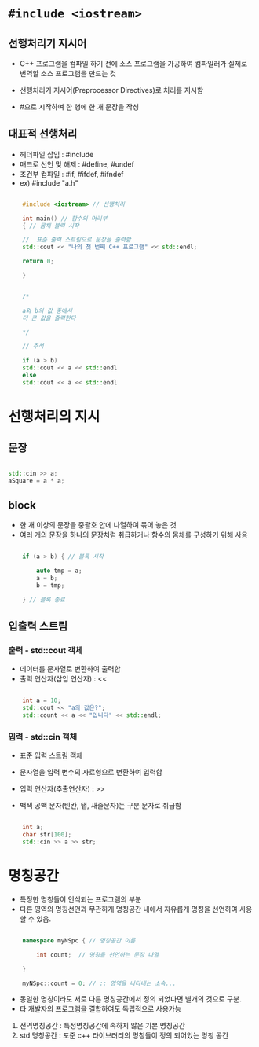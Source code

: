 
# `#include <iostream>` 

## 선행처리기 지시어 


* C++ 프로그램을 컴파일 하기 전에 소스 프로그램을 가공하여 컴파일러가 실제로 번역할 소스 프로그램을 만드는 것

* 선행처리기 지시어(Preprocessor Directives)로 처리를 지시함

* #으로 시작하며 한 행에 한 개 문장을 작성



## 대표적 선행처리
* 헤더파일 삽입 : #include
* 매크로 선언 및 해제 : #define, #undef
* 조건부 컴파일 : #if, #ifdef, #ifndef
* ex) #include "a.h"
 


```c++

    #include <iostream> // 선행처리

    int main() // 함수의 머리부 
    { // 몸체 블럭 시작

    //  표준 출력 스트림으로 문장을 출력함
    std::cout << "나의 첫 번째 C++ 프로그램" << std::endl;

    return 0;

    }

``` 

``` c++

    /*

    a와 b의 값 중에서 
    더 큰 값을 줄력한다 

    */

    // 주석

    if (a > b)
    std::cout << a << std::endl
    else
    std::cout << a << std::endl

```






# 선행처리의 지시 



## 문장

```c++

std::cin >> a;
aSquare = a * a;

```

## block
* 한 개 이상의 문장을 중괄호 안에 나열하여 묶어 놓은 것
* 여러 개의 문장을 하나의 문장처럼 취급하거나 함수의 몸체를 구성하기 위해 사용


``` c++

    if (a > b) { // 블록 시작

        auto tmp = a;
        a = b;
        b = tmp;

    } // 블록 종료

```

## 입출력 스트림

### 출력 - std::cout 객체

* 데이터를 문자열로 변환하여 출력함
* 출력 연산자(삽입 연산자) : <<

``` c++

    int a = 10;
    std::cout << "a의 값은?";
    std::count << a << "입니다" << std::endl;

```


### 입력 - std::cin 객체  

* 표준 입력 스트림 객체
* 문자열을 입력 변수의 자료형으로 변환하여 입력함  


* 입력 연산자(추출연산자) : >>
* 백색 공백 문자(빈칸, 탭, 새줄문자)는 구분 문자로 취급함

``` c++

    int a;
    char str[100];
    std::cin >> a >> str;

```





# 명칭공간

* 특정한 명칭들이 인식되는 프로그램의 부분
* 다른 영역의 명칭선언과 무관하게 명칭공간 내에서 자유롭게 명칭을 선언하여 사용할 수 있음.

``` c++

    namespace myNSpc { // 명칭공간 이름

        int count;  // 명칭을 선언하는 문장 나열

    }

    myNSpc::count = 0; // :: 영역을 나타내는 소속... 

```


* 동일한 명칭이라도 서로 다른 명칭공간에서 정의 되었다면 별개의 것으로 구분.
* 타 개발자의 프로그램을 결합하여도 독립적으로 사용가능

1. 전역명칭공간 : 특정명칭공간에 속하지 않은 기본 명칭공간
2. std 명칭공간 : 포준 c++ 라이브러리의 명칭들이 정의 되어있는 명칭 공간 



